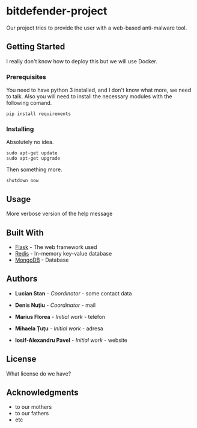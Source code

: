 # bitdefender-project

Our project tries to provide the user with a web-based anti-malware tool.

## Getting Started

I really don't know how to deploy this but we will use Docker.

### Prerequisites

You need to have python 3 installed, and I don't know what more, we need to talk. Also you will need to install the necessary modules with the following comand.

```
pip install requirements
```

### Installing

Absolutely no idea.

```
sudo apt-get update
sudo apt-get upgrade
```

Then something more.

```
shutdown now
```
## Usage

More verbose version of the help message

## Built With

* [Flask](http://flask.pocoo.org/) - The web framework used
* [Redis](https://redis.io/) - In-memory key-value database
* [MongoDB](https://www.mongodb.com/) - Database

## Authors

* **Lucian Stan** - *Coordinator* - some contact data

* **Denis Nuțiu** - *Coordinator* - mail

* **Marius Florea** - *Initial work* - telefon

* **Mihaela Ţuţu** - *Initial work* - adresa

* **Iosif-Alexandru Pavel** - *Initial work* - website

## License

What license do we have?

## Acknowledgments

* to our mothers
* to our fathers
* etc

